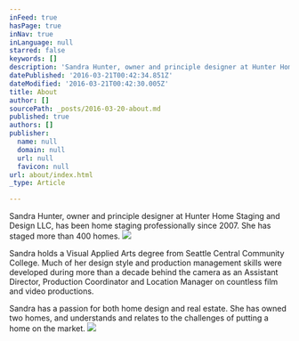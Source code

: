 ```yaml
---
inFeed: true
hasPage: true
inNav: true
inLanguage: null
starred: false
keywords: []
description: 'Sandra Hunter, owner and principle designer at Hunter Home Staging and Design LLC, has been home staging professionally since 2007. She has staged more than 400 homes.'
datePublished: '2016-03-21T00:42:34.851Z'
dateModified: '2016-03-21T00:42:30.005Z'
title: About
author: []
sourcePath: _posts/2016-03-20-about.md
published: true
authors: []
publisher:
  name: null
  domain: null
  url: null
  favicon: null
url: about/index.html
_type: Article

---
```

Sandra Hunter, owner and principle designer at Hunter Home Staging and Design LLC, has been home staging professionally since 2007\. She has staged more than 400 homes.
![](https://the-grid-user-content.s3-us-west-2.amazonaws.com/eb5b3fa1-1ea8-4510-8733-400133eec929.jpg)

Sandra holds a Visual Applied Arts degree from Seattle Central Community College. Much of her design style and production management skills were developed during more than a decade behind the camera as an Assistant Director, Production Coordinator and Location Manager on countless film and video productions.

Sandra has a passion for both home design and real estate. She has owned two homes, and understands and relates to the challenges of putting a home on the market.
![](https://the-grid-user-content.s3-us-west-2.amazonaws.com/d9181470-5a3c-4fb8-8d86-e08453c9c9ff.jpg)